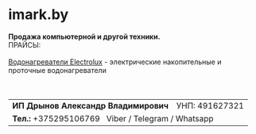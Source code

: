 # imark.by

<div class="wrapper">
<b>Продажа компьютерной и другой техники.</b> <br/>

<div class="content">
ПРАЙСЫ:
<br/><br/>
<a href="prices/vodonagrevatel_electrolux.pdf">Водонагреватели Electrolux</a> - электрические накопительные и проточные
водонагреватели
</div>
<br/><br/>
<div class="footer">
    <table> 
        <tr>
            <td><b>ИП Дрынов Александр Владимирович</b> <br/></td>
            <td>УНП: 491627321</td>
        </tr>
        <tr>
            <td colspan="2"><b>Тел.:</b> +375295106769 &nbsp; Viber / Telegram / Whatsapp</td> 
        </tr>    
    </table>
</div>
</div>
